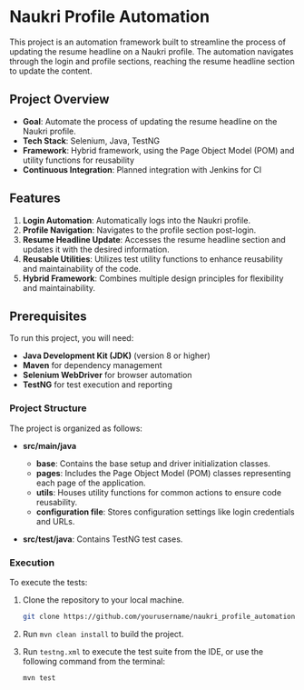 # Naukri Profile Automation

This project is an automation framework built to streamline the process of updating the resume headline on a Naukri profile. The automation navigates through the login and profile sections, reaching the resume headline section to update the content.

## Project Overview

- **Goal**: Automate the process of updating the resume headline on the Naukri profile.
- **Tech Stack**: Selenium, Java, TestNG
- **Framework**: Hybrid framework, using the Page Object Model (POM) and utility functions for reusability
- **Continuous Integration**: Planned integration with Jenkins for CI

## Features

1. **Login Automation**: Automatically logs into the Naukri profile.
2. **Profile Navigation**: Navigates to the profile section post-login.
3. **Resume Headline Update**: Accesses the resume headline section and updates it with the desired information.
4. **Reusable Utilities**: Utilizes test utility functions to enhance reusability and maintainability of the code.
5. **Hybrid Framework**: Combines multiple design principles for flexibility and maintainability.

## Prerequisites

To run this project, you will need:

- **Java Development Kit (JDK)** (version 8 or higher)
- **Maven** for dependency management
- **Selenium WebDriver** for browser automation
- **TestNG** for test execution and reporting

### Project Structure

The project is organized as follows:

- **src/main/java**
  - **base**: Contains the base setup and driver initialization classes.
  - **pages**: Includes the Page Object Model (POM) classes representing each page of the application.
  - **utils**: Houses utility functions for common actions to ensure code reusability.
  - **configuration file**: Stores configuration settings like login credentials and URLs.
  
- **src/test/java**: Contains TestNG test cases.

### Execution

To execute the tests:

1. Clone the repository to your local machine.
    ```bash
   git clone https://github.com/yourusername/naukri_profile_automation.git
3. Run `mvn clean install` to build the project.
4. Run `testng.xml` to execute the test suite from the IDE, or use the following command from the terminal:

   ```bash
   mvn test
